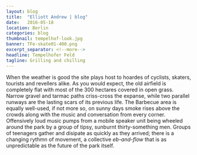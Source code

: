 ```yaml
---
layout: blog
title:  "Elliott Andrew | blog"
date:   2016-05-18
location: Berlin
categories: blog
thumbnail: tempelhof-look.jpg
banner: TFe-skate01-400.png
excerpt_separator: <!--more-->
headline: Tempelhofer Feld
tagline: Grilling and chilling
---
```


When the weather is good the site plays host to hoardes of cyclists, skaters, tourists and revellers alike. As you would expect, the old airfield is completely flat with most of the 300 hectares covered in open grass. <!--more--> Narrow gravel and tarmac paths criss-cross the expanse, while two parallel runways are the lasting scars of its previous life. The Barbecue area is equally well-used, if not more so, on sunny days smoke rises above the crowds along with the music and conversation from every corner. Offensively loud music pumps from a mobile speaker unit being wheeled around the park by a group of tipsy, sunburnt thirty-something men. Groups of teenagers gather and disipate as quickly as they arrived; there is a changing rythmn of movement, a collective *eb-and-flow* that is as unpredictable as the future of the park itself.
